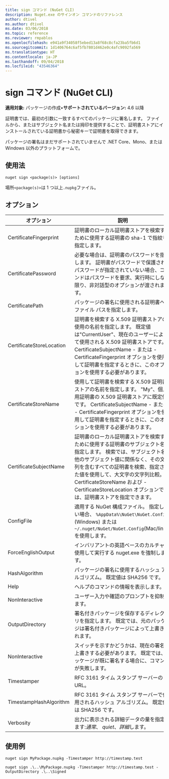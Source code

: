 ```yaml
---
title: sign コマンド (NuGet CLI)
description: Nuget.exe のサインオン コマンドのリファレンス
author: dtivel
ms.author: dtivel
ms.date: 03/06/2018
ms.topic: reference
ms.reviewer: rmpablos
ms.openlocfilehash: e941a9f34058f5ebed13a8f68c8cfa23ba5fb6d1
ms.sourcegitcommit: 1d1406764c6af5fb7801d462e0c4afc9092fa569
ms.translationtype: HT
ms.contentlocale: ja-JP
ms.lasthandoff: 09/04/2018
ms.locfileid: "43546364"
---
```

# <a name="sign-command-nuget-cli"></a>sign コマンド (NuGet CLI)

**適用対象:** パッケージの作成&bullet;**サポートされているバージョン:** 4.6 以降

証明書では、最初の引数に一致するすべてのパッケージに署名します。 ファイルから、またはサブジェクト名または拇印を提供することで、証明書ストアにインストールされている証明書から秘密キーで証明書を取得できます。

パッケージの署名はまだサポートされていませんで .NET Core、Mono、または Windows 以外のプラットフォームで。

## <a name="usage"></a>使用法

```cli
nuget sign <package(s)> [options]
```

場所`<package(s)>`は 1 つ以上`.nupkg`ファイル。

## <a name="options"></a>オプション

| オプション | 説明 |
| --- | --- |
| CertificateFingerprint | 証明書のローカル証明書ストアを検索するために使用する証明書の sha-1 で指紋を指定します。 |
| CertificatePassword | 必要な場合は、証明書のパスワードを指定します。 証明書がパスワードで保護されたパスワードが指定されていない場合、コマンドはパスワードを要求、実行時にしない限り、非対話型のオプションが渡されます。 |
| CertificatePath | パッケージの署名に使用される証明書へのファイル パスを指定します。 |
| CertificateStoreLocation | 証明書を検索する X.509 証明書ストアの使用の名前を指定します。 既定値は"CurrentUser"、現在のユーザーによって使用される X.509 証明書ストアです。 CertificateSubjectName - または - CertificateFingerprint オプションを使用して証明書を指定するときに、このオプションを使用する必要があります。 |
| CertificateStoreName | 使用して証明書を検索する X.509 証明書ストアの名前を指定します。 "My"、個人用証明書の X.509 証明書ストアに既定値です。 CertificateSubjectName - または - CertificateFingerprint オプションを使用して証明書を指定するときに、このオプションを使用する必要があります。 |
| CertificateSubjectName | 証明書のローカル証明書ストアを検索するために使用する証明書のサブジェクト名を指定します。  検索では、サブジェクト名の他のサブジェクト値に関係なく、その文字列を含むすべての証明書を検索、指定された値を使用して、大文字の文字列比較。  -CertificateStoreName および - CertificateStoreLocation オプションでは、証明書ストアを指定できます。 |
| ConfigFile | 適用する NuGet 構成ファイル。 指定しない場合、 `%AppData%\NuGet\NuGet.Config` (Windows) または`~/.nuget/NuGet/NuGet.Config`(Mac/linux) を使用します。|
| ForceEnglishOutput | インバリアントの英語ベースのカルチャを使用して実行する nuget.exe を強制します。 |
| HashAlgorithm | パッケージの署名に使用するハッシュ アルゴリズム。 既定値は SHA256 です。 |
| Help | ヘルプのコマンドの情報を表示します。 |
| NonInteractive | ユーザー入力や確認のプロンプトを抑制します。 |
| OutputDirectory | 署名付きパッケージを保存するディレクトリを指定します。 既定では、元のパッケージは署名付きパッケージによって上書きされます。 |
| NonInteractive | スイッチを示すかどうかは、現在の署名を上書きする必要があります。 既定では、パッケージが既に署名する場合に、コマンドが失敗します。 |
| Timestamper | RFC 3161 タイム スタンプ サーバーの URL。 |
| TimestampHashAlgorithm | RFC 3161 タイム スタンプ サーバーで使用されるハッシュ アルゴリズム。 既定値は SHA256 です。 |
| Verbosity | 出力に表示される詳細データの量を指定します:*通常*、 *quiet*、*詳細*します。 |

## <a name="examples"></a>使用例

```cli
nuget sign MyPackage.nupkg -Timestamper http://timestamp.test

nuget sign .\..\MyPackage.nupkg -Timestamper http://timestamp.test -OutputDirectory .\..\Signed
```